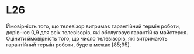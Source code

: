 # L26

Ймовірність того, що телевізор витримає гарантійний термін роботи, дорівнює 0,9 для всіх телевізорів, які обслуговує гарантійна майстерня. 
Оцінити ймовірність того, що число телевізорів, які витримають гарантійний термін роботи, буде в межах [85;95].
